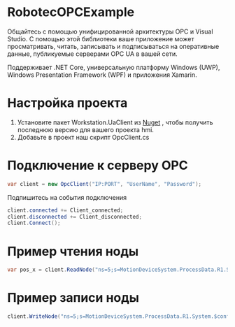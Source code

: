 # RobotecOPCExample
Общайтесь с помощью унифицированной архитектуры OPC и Visual Studio. С помощью этой библиотеки ваше приложение может просматривать, читать, записывать и подписываться на оперативные данные, публикуемые серверами OPC UA в вашей сети.

Поддерживает .NET Core, универсальную платформу Windows (UWP), Windows Presentation Framework (WPF) и приложения Xamarin.

# Настройка проекта
1. Установите пакет Workstation.UaClient из [Nuget](https://www.nuget.org/packages/Workstation.UaClient/) , чтобы получить последнюю версию для вашего проекта hmi.
2. Добавьте в проект наш скрипт OpcClient.cs

# Подключение к серверу OPC
```C#
var client = new OpcClient("IP:PORT", "UserName", "Password");
```
Подпишитесь на события подключения
```C#
client.connected += Client_connected;
client.disconnected += Client_disconnected;
client.Connect();
```

# Пример чтения ноды 
```C#
var pos_x = client.ReadNode("ns=5;s=MotionDeviceSystem.ProcessData.R1.System.$config.pos_x");
```
# Пример записи ноды 
```C#
client.WriteNode("ns=5;s=MotionDeviceSystem.ProcessData.R1.System.$config.time", 150);
```

